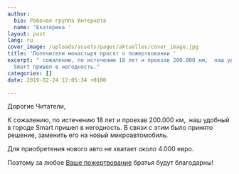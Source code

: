 ```yaml
---
author:
  bio: Рабочая группа Интернета
  name: 'Екатерина '
layout: post
lang: ru
cover_image: /uploads/assets/pages/aktuelles/cover_image.jpg
title: 'Попечители монастыря просят о пожертвовании '
excerpt: " сожалению, по истечению 18 лет и проехав 200.000 км,  наш удобный в городе
  Smart пришел в негодность."
categories: []
date: 2019-02-24 12:05:34 +0100

---
```

Дорогие Читатели,

К сожалению, по истечению 18 лет и проехав 200.000 км,  наш удобный в городе Smart пришел в негодность. В связи с этим было принято решение, заменить его на новый микроавтомобиль.

Для приобретения нового авто не хватает около 4.000 евро.

Поэтому за любое [Ваше пожертвование](https://www.hiobmon.org/ru/pozhertvovania/ "Ваше пожертвование") братья будут благодарны!
